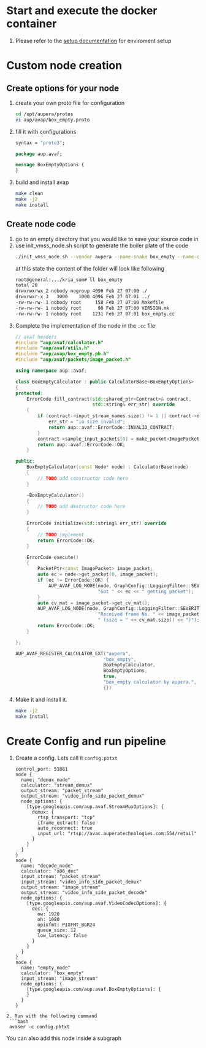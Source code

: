 # Start and execute the docker container
1. Please refer to the [setup documentation](../../setup/K260_Kria_SOM/README.md) for enviroment setup

# Custom node creation
## Create options for your node
1. create your own proto file for configuration
   ```bash
   cd /opt/aupera/protos
   vi aup/avap/box_empty.proto
   ```
2. fill it with configurations
   ```proto
   syntax = "proto3";
   
   package aup.avaf;
   
   message BoxEmptyOptions {
   }
   ```
3. build and install avap
   ```bash
   make clean
   make -j2
   make install
   ```
## Create node code
1. go to an empty directory that you would like to save your source code in
2. use init_vmss_node.sh script to generate the boiler plate of the code
   ```bash
   ./init_vmss_node.sh --vendor aupera --name-snake box_empty --name-camel BoxEmpty --options-type BoxEmptyOptions --options-header box_empty.pb.h
   ```
   at this state the content of the folder will look like following
   ```bash
   root@general:.../kria_som# ll box_empty
   total 20
   drwxrwxrwx 2 nobody nogroup 4096 Feb 27 07:00 ./
   drwxrwxr-x 3   1000    1000 4096 Feb 27 07:01 ../
   -rw-rw-rw- 1 nobody root     158 Feb 27 07:00 Makefile
   -rw-rw-rw- 1 nobody root      90 Feb 27 07:00 VERSION.mk
   -rw-rw-rw- 1 nobody root    1231 Feb 27 07:01 box_empty.cc
   ```
3. Complete the implementation of the node in the `.cc` file
   ```cpp
   // avaf headers
   #include "aup/avaf/calculator.h"
   #include "aup/avaf/utils.h"
   #include "aup/avap/box_empty.pb.h"
   #include "aup/avaf/packets/image_packet.h"

   using namespace aup::avaf;

   class BoxEmptyCalculator : public CalculatorBase<BoxEmptyOptions>
   {
   protected:
       ErrorCode fill_contract(std::shared_ptr<Contract>& contract,
                               std::string& err_str) override
       {
           if (contract->input_stream_names.size() != 1 || contract->output_stream_names.size() != 0) {
               err_str = "io size invalid";
               return aup::avaf::ErrorCode::INVALID_CONTRACT;
           }
           contract->sample_input_packets[0] = make_packet<ImagePacket>();
           return aup::avaf::ErrorCode::OK;
       }

   public:
       BoxEmptyCalculator(const Node* node) : CalculatorBase(node)
       {
           // TODO add constructor code here
       }

       ~BoxEmptyCalculator()
       {
           // TODO add destructor code here
       }

       ErrorCode initialize(std::string& err_str) override
       {
           // TODO implement
           return ErrorCode::OK;
       }

       ErrorCode execute()
       {
           PacketPtr<const ImagePacket> image_packet;
           auto ec = node->get_packet(0, image_packet);
           if (ec != ErrorCode::OK) {
               AUP_AVAF_LOG_NODE(node, GraphConfig::LoggingFilter::SEVERITY_ERROR,
                                 "Got " << ec << " getting packet");
           }
           auto cv_mat = image_packet->get_cv_mat(); 
           AUP_AVAF_LOG_NODE(node, GraphConfig::LoggingFilter::SEVERITY_INFO,
                                 "Received frame No. " << image_packet->get_itr_no() <<
                                 " (size = " << cv_mat.size() << ")");
           return ErrorCode::OK;
       }

   };

   AUP_AVAF_REGISTER_CALCULATOR_EXT("aupera",
                                   "box_empty",
                                   BoxEmptyCalculator,
                                   BoxEmptyOptions,
                                   true,
                                   "box_empty calculator by aupera.",
                                   {})
   ```
4. Make it and install it. 
   ```bash
   make -j2
   make install
   ```

# Create Config and run pipeline
1. Create a config. Lets call it `config.pbtxt`
   ```
   control_port: 51881
   node {
     name: "demux_node"
     calculator: "stream_demux"
     output_stream: "packet_stream"
     output_stream: "video_info_side_packet_demux"
     node_options: {
       [type.googleapis.com/aup.avaf.StreamMuxOptions]: {
         demux: {
           rtsp_transport: "tcp"
           iframe_extract: false
           auto_reconnect: true
           input_url: "rtsp://avac.auperatechnologies.com:554/retail"
         }
       }
     }
   }
   node {
     name: "decode_node"
     calculator: "x86_dec"
     input_stream: "packet_stream"
     input_stream: "video_info_side_packet_demux"
     output_stream: "image_stream"
     output_stream: "video_info_side_packet_decode"
     node_options: {
       [type.googleapis.com/aup.avaf.VideoCodecOptions]: {
         dec: {
           ow: 1920
           oh: 1080
           opixfmt: PIXFMT_BGR24
           queue_size: 12
           low_latency: false
         }
       }
     }
   }
   node {
     name: "empty_node"
     calculator: "box_empty"
     input_stream: "image_stream"
     node_options: {
       [type.googleapis.com/aup.avaf.BoxEmptyOptions]: {
       }
     }
   }
  ```
2. Run with the following command
   ```bash
   avaser -c config.pbtxt
   ```

You can also add this node inside a subgraph

